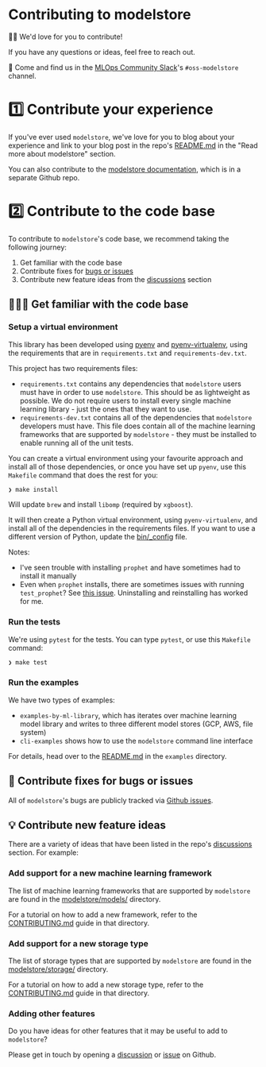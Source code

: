 # Contributing to modelstore

👋🏽 We'd love for you to contribute!

If you have any questions or ideas, feel free to reach out. 

💬  Come and find us in the [MLOps Community Slack](https://go.mlops.community/slack)'s `#oss-modelstore` channel.

# 1️⃣ Contribute your experience

If you've ever used `modelstore`, we've love for you to blog about your experience and link to your blog post in the repo's [README.md](https://github.com/operatorai/modelstore/blob/main/README.md) in the "Read more about modelstore" section.

You can also contribute to the [modelstore documentation](https://github.com/operatorai/modelstore-docs), which is in a separate Github repo.

# 2️⃣ Contribute to the code base

To contribute to `modelstore`'s code base, we recommend taking the following journey:

1. Get familiar with the code base
2. Contribute fixes for [bugs or issues](https://github.com/operatorai/modelstore/issues)
3. Contribute new feature ideas from the [discussions](https://github.com/operatorai/modelstore/discussions) section 


## 👨🏽‍💻 Get familiar with the code base

### Setup a virtual environment

This library has been developed using [pyenv](https://github.com/pyenv/pyenv)
and [pyenv-virtualenv](https://github.com/pyenv/pyenv-virtualenv), using the
requirements that are in `requirements.txt` and `requirements-dev.txt`.

This project has two requirements files:
* `requirements.txt` contains any dependencies that `modelstore` users must have in order to use `modelstore`. This should be as lightweight as possible. We do not require users to install every single machine learning library - just the ones that they want to use.
* `requirements-dev.txt` contains all of the dependencies that `modelstore` developers must have. This file does contain all of the machine learning frameworks that are supported by `modelstore` - they must be installed to enable running all of the unit tests. 

You can create a virtual environment using your favourite approach and
install all of those dependencies, or once you have set up `pyenv`, use this
 `Makefile` command that does the rest for you:

```bash
❯ make install
```

Will update `brew` and install `libomp` (required by `xgboost`).

It will then create a Python virtual environment, using `pyenv-virtualenv`,
and install all of the dependencies in the requirements files. If you want
to use a different version of Python, update the [bin/_config](bin/config) file.

Notes:
* I've seen trouble with installing `prophet` and have sometimes had to install it manually
* Even when `prophet` installs, there are sometimes issues with running `test_prophet`? See [this issue](https://github.com/facebook/prophet/issues/689). Uninstalling and reinstalling has worked for me.

### Run the tests

We're using `pytest` for the tests. You can type `pytest`, or use
this `Makefile` command:

```bash
❯ make test
```

### Run the examples

We have two types of examples:

* `examples-by-ml-library`, which has iterates over  machine learning model library and writes to three different model stores (GCP, AWS, file system)
* `cli-examples` shows how to use the `modelstore` command line interface

For details, head over to the [README.md](examples/README.md) in the `examples` directory.


## 🐛 Contribute fixes for bugs or issues

All of `modelstore`'s bugs are publicly tracked via [Github issues](https://github.com/operatorai/modelstore/issues). 


## 💡 Contribute new feature ideas

There are a variety of ideas that have been listed in the repo's [discussions](https://github.com/operatorai/modelstore/discussions) section. For example:

### Add support for a new machine learning framework

The list of machine learning frameworks that are supported by `modelstore`
are found in the [modelstore/models/](modelstore/models) directory.

For a tutorial on how to add a new framework, refer to the [CONTRIBUTING.md](modelstore/models/CONTRIBUTING.md) guide in that directory.

### Add support for a new storage type

The list of storage types that are supported by `modelstore`
are found in the [modelstore/storage/](modelstore/storage) directory.

For a tutorial on how to add a new storage type, refer to the [CONTRIBUTING.md](modelstore/storage/CONTRIBUTING.md) guide in that directory.

### Adding other features

Do you have ideas for other features that it may be useful to add to `modelstore`?

Please get in touch by opening a [discussion](https://github.com/operatorai/modelstore/discussions) or [issue](https://github.com/operatorai/modelstore/issues) on Github.
